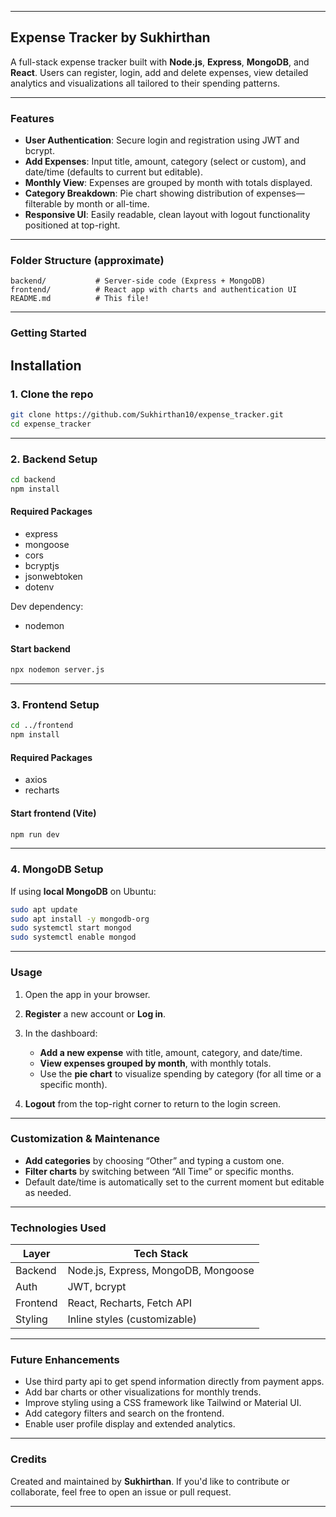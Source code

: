 
---

## Expense Tracker by Sukhirthan

A full-stack expense tracker built with **Node.js**, **Express**, **MongoDB**, and **React**. Users can register, login, add and delete expenses, view detailed analytics and visualizations all tailored to their spending patterns.

---

### Features

* **User Authentication**: Secure login and registration using JWT and bcrypt.
* **Add Expenses**: Input title, amount, category (select or custom), and date/time (defaults to current but editable).
* **Monthly View**: Expenses are grouped by month with totals displayed.
* **Category Breakdown**: Pie chart showing distribution of expenses—filterable by month or all-time.
* **Responsive UI**: Easily readable, clean layout with logout functionality positioned at top-right.

---

### Folder Structure (approximate)

```
backend/           # Server-side code (Express + MongoDB)
frontend/          # React app with charts and authentication UI
README.md          # This file!
```

---

### Getting Started

## Installation

### 1. Clone the repo

```bash
git clone https://github.com/Sukhirthan10/expense_tracker.git
cd expense_tracker
```

---

### 2. Backend Setup

```bash
cd backend
npm install
```

#### Required Packages

* express
* mongoose
* cors
* bcryptjs
* jsonwebtoken
* dotenv

Dev dependency:

* nodemon

#### Start backend

```bash
npx nodemon server.js
```

---

### 3. Frontend Setup

```bash
cd ../frontend
npm install
```

#### Required Packages

* axios
* recharts

#### Start frontend (Vite)

```bash
npm run dev
```

---

### 4. MongoDB Setup

If using **local MongoDB** on Ubuntu:

```bash
sudo apt update
sudo apt install -y mongodb-org
sudo systemctl start mongod
sudo systemctl enable mongod
```

---

### Usage

1. Open the app in your browser.
2. **Register** a new account or **Log in**.
3. In the dashboard:

   * **Add a new expense** with title, amount, category, and date/time.
   * **View expenses grouped by month**, with monthly totals.
   * Use the **pie chart** to visualize spending by category (for all time or a specific month).
4. **Logout** from the top-right corner to return to the login screen.

---

### Customization & Maintenance

* **Add categories** by choosing “Other” and typing a custom one.
* **Filter charts** by switching between “All Time” or specific months.
* Default date/time is automatically set to the current moment but editable as needed.

---

### Technologies Used

| Layer    | Tech Stack                          |
| -------- | ----------------------------------- |
| Backend  | Node.js, Express, MongoDB, Mongoose |
| Auth     | JWT, bcrypt                         |
| Frontend | React, Recharts, Fetch API          |
| Styling  | Inline styles (customizable)        |

---

### Future Enhancements

* Use third party api to get spend information directly from payment apps.
* Add bar charts or other visualizations for monthly trends.
* Improve styling using a CSS framework like Tailwind or Material UI.
* Add category filters and search on the frontend.
* Enable user profile display and extended analytics.

---

### Credits

Created and maintained by **Sukhirthan**. If you'd like to contribute or collaborate, feel free to open an issue or pull request.

---
